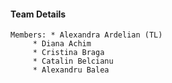 
#### Team Details

	Members: * Alexandra Ardelian (TL)
		 * Diana Achim
		 * Cristina Braga
		 * Catalin Belcianu
		 * Alexandru Balea
	
